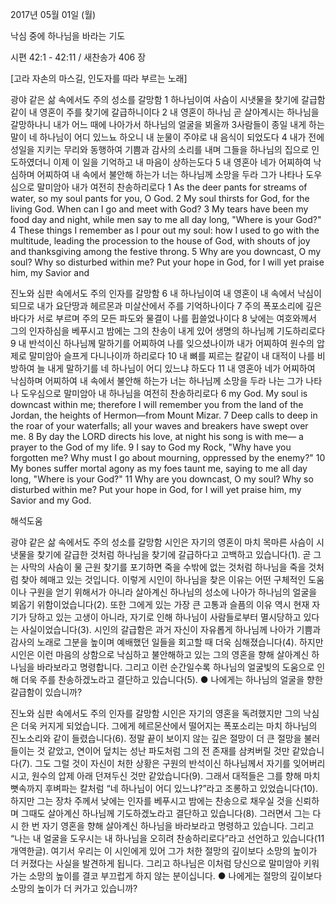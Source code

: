 2017년 05월 01일 (월)

낙심 중에 하나님을 바라는 기도



시편 42:1 - 42:11 / 새찬송가 406 장


[고라 자손의 마스길, 인도자를 따라 부르는 노래]     

광야 같은 삶 속에서도 주의 성소를 갈망함
1 하나님이여 사슴이 시냇물을 찾기에 갈급함 같이 내 영혼이 주를 찾기에 갈급하니이다 2 내 영혼이 하나님 곧 살아계시는 하나님을 갈망하나니 내가 어느 때에 나아가서 하나님의 얼굴을 뵈올까 3사람들이 종일 내게 하는 말이 네 하나님이 어디 있느뇨 하오니 내 눈물이 주야로 내 음식이 되었도다 4 내가 전에 성일을 지키는 무리와 동행하여 기쁨과 감사의 소리를 내며 그들을 하나님의 집으로 인도하였더니 이제 이 일을 기억하고 내 마음이 상하는도다 5 내 영혼아 네가 어찌하여 낙심하며 어찌하여 내 속에서 불안해 하는가 너는 하나님께 소망을 두라 그가 나타나 도우심으로 말미암아 내가 여전히 찬송하리로다
1 As the deer pants for streams of water, so my soul pants for you, O God. 2 My soul thirsts for God, for the living God. When can I go and meet with God? 3 My tears have been my food day and night, while men say to me all day long, "Where is your God?" 4 These things I remember as I pour out my soul: how I used to go with the multitude, leading the procession to the house of God, with shouts of joy and thanksgiving among the festive throng. 5 Why are you downcast, O my soul? Why so disturbed within me? Put your hope in God, for I will yet praise him, my Savior and

진노와 심판 속에서도 주의 인자를 갈망함
6 내 하나님이여 내 영혼이 내 속에서 낙심이 되므로 내가 요단땅과 헤르몬과 미살산에서 주를 기억하나이다 7 주의 폭포소리에 깊은 바다가 서로 부르며 주의 모든 파도와 물결이 나를 휩쓸었나이다 8 낮에는 여호와께서 그의 인자하심을 베푸시고 밤에는 그의 찬송이 내게 있어 생명의 하나님께 기도하리로다 9 내 반석이신 하나님께 말하기를 어찌하여 나를 잊으셨나이까 내가 어찌하여 원수의 압제로 말미암아 슬프게 다니나이까 하리로다 10 내 뼈를 찌르는 칼같이 내 대적이 나를 비방하여 늘 내게 말하기를 네 하나님이 어디 있느냐 하도다 11 내 영혼아 네가 어찌하여 낙심하며 어찌하여 내 속에서 불안해 하는가 너는 하나님께 소망을 두라 나는 그가 나타나 도우심으로 말미암아 내 하나님을 여전히 찬송하리로다
6 my God. My soul is downcast within me; therefore I will remember you from the land of the Jordan, the heights of Hermon—from Mount Mizar. 7 Deep calls to deep in the roar of your waterfalls; all your waves and breakers have swept over me. 8 By day the LORD directs his love, at night his song is with me— a prayer to the God of my life. 9 I say to God my Rock, "Why have you forgotten me? Why must I go about mourning, oppressed by the enemy?" 10 My bones suffer mortal agony as my foes taunt me, saying to me all day long, "Where is your God?" 11 Why are you downcast, O my soul? Why so disturbed within me? Put your hope in God, for I will yet praise him, my Savior and my God.

해석도움





광야 같은 삶 속에서도 주의 성소를 갈망함
시인은 자기의 영혼이 마치 목마른 사슴이 시냇물을 찾기에 갈급한 것처럼 하나님을 찾기에 갈급하다고 고백하고 있습니다(1). 곧 그는 사막의 사슴이 물 근원 찾기를 포기하면 죽을 수밖에 없는 것처럼 하나님을 죽을 것처럼 찾아 헤매고 있는 것입니다. 이렇게 시인이 하나님을 찾은 이유는 어떤 구체적인 도움이나 구원을 얻기 위해서가 아니라 살아계신 하나님의 성소에 나아가 하나님의 얼굴을 뵈옵기 위함이었습니다(2). 또한 그에게 있는 가장 큰 고통과 슬픔의 이유 역시 현재 자기가 당하고 있는 고생이 아니라, 자기로 인해 하나님이 사람들로부터 멸시당하고 있다는 사실이었습니다(3). 시인의 갈급함은 과거 자신이 자유롭게 하나님께 나아가 기쁨과 감사의 노래로 그분을 높이며 예배했던 일들을 회고할 때 더욱 심해졌습니다(4). 하지만 시인은 이런 마음의 상함으로 낙심하고 불안해하고 있는 그의 영혼을 향해 살아계신 하나님을 바라보라고 명령합니다. 그리고 이런 순간일수록 하나님의 얼굴빛의 도움으로 인해 더욱 주를 찬송하겠노라고 결단하고 있습니다(5).
● 나에게는 하나님의 얼굴을 향한 갈급함이 있습니까?

진노와 심판 속에서도 주의 인자를 갈망함
시인은 자기의 영혼을 독려했지만 그의 낙심은 더욱 커지게 되었습니다. 그에게 헤르몬산에서 떨어지는 폭포소리는 마치 하나님의 진노소리와 같이 들렸습니다(6). 정말 끝이 보이지 않는 깊은 절망이 더 큰 절망을 불러들이는 것 같았고, 연이어 덮치는 성난 파도처럼 그의 전 존재를 삼켜버릴 것만 같았습니다(7). 그도 그럴 것이 자신이 처한 상황은 구원의 반석이신 하나님께서 자기를 잊어버리시고, 원수의 압제 아래 던져두신 것만 같았습니다(9). 그래서 대적들은 그를 향해 마치 뼛속까지 후벼파는 칼처럼 “네 하나님이 어디 있느냐?”라고 조롱하고 있었습니다(10). 하지만 그는 장차 주께서 낮에는 인자를 베푸시고 밤에는 찬송으로 채우실 것을 신뢰하며 그때도 살아계신 하나님께 기도하겠노라고 결단하고 있습니다(8). 그러면서 그는 다시 한 번 자기 영혼을 향해 살아계신 하나님을 바라보라고 명령하고 있습니다. 그리고 “나는 내 얼굴을 도우시는 내 하나님을 오히려 찬송하리로다”라고 선언하고 있습니다(11개역한글). 여기서 우리는 이 시인에게 있어 그가 처한 절망의 깊이보다 소망의 높이가 더 커졌다는 사실을 발견하게 됩니다. 그리고 하나님은 이처럼 당신으로 말미암아 키워가는 소망의 높이를 결코 부끄럽게 하지 않는 분이십니다.
● 나에게는 절망의 깊이보다 소망의 높이가 더 커가고 있습니까?